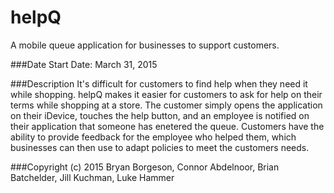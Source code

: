 # helpQ
A mobile queue application for businesses to support customers.

###Date
Start Date: March 31, 2015

###Description
It's difficult for customers to find help when they need it while shopping.  helpQ makes it easier for customers to ask for help on their terms while shopping at a store.  The customer simply opens the application on their iDevice, touches the help button, and an employee is notified on their application that someone has enetered the queue.  Customers have the ability to provide feedback for the employee who helped them, which businesses can then use to adapt policies to meet the customers needs.

###Copyright (c) 2015 Bryan Borgeson, Connor Abdelnoor, Brian Batchelder, Jill Kuchman, Luke Hammer

